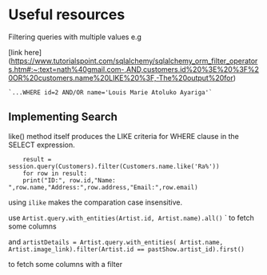 # Useful resources

Filtering queries with multiple values e.g

[link here] (https://www.tutorialspoint.com/sqlalchemy/sqlalchemy_orm_filter_operators.htm#:~:text=nath%40gmail.com-,AND,customers.id%20%3E%20%3F%20OR%20customers.name%20LIKE%20%3F,-The%20output%20for)

    `...WHERE id=2 AND/OR name='Louis Marie Atoluko Ayariga'`

## Implementing Search

like() method itself produces the LIKE criteria for WHERE clause in the SELECT expression.

```
    result = session.query(Customers).filter(Customers.name.like('Ra%'))
    for row in result:
    print("ID:", row.id,"Name: ",row.name,"Address:",row.address,"Email:",row.email)
```

using `ilike` makes the comparation case insensitive.

use
`Artist.query.with_entities(Artist.id, Artist.name).all()`
`
to fetch some columns

and
`artistDetails = Artist.query.with_entities( Artist.name, Artist.image_link).filter(Artist.id == pastShow.artist_id).first()`

to fetch some columns with a filter
